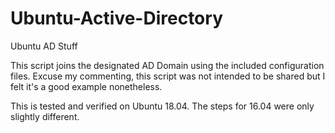 # Ubuntu-Active-Directory
Ubuntu AD Stuff

This script joins the designated AD Domain using the included configuration files. Excuse my commenting, this script was not intended to be shared but I felt it's a good example nonetheless.

This is tested and verified on Ubuntu 18.04. The steps for 16.04 were only slightly different.
